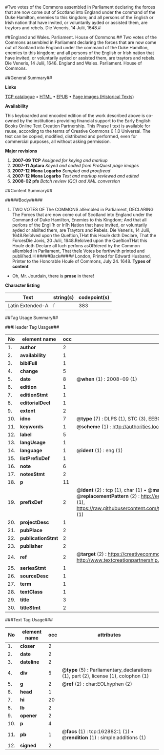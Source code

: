 #Two votes of the Commons assembled in Parliament declaring the forces that are now come out of Scotland into England under the command of the Duke Hamilton, enemies to this kingdom; and all persons of the English or Irish nation that have invited, or voluntarily ayded or assisted them, are traytors and rebels. Die Veneris, 14 Julii, 1648.#

##England and Wales. Parliament. House of Commons.##
Two votes of the Commons assembled in Parliament declaring the forces that are now come out of Scotland into England under the command of the Duke Hamilton, enemies to this kingdom; and all persons of the English or Irish nation that have invited, or voluntarily ayded or assisted them, are traytors and rebels. Die Veneris, 14 Julii, 1648.
England and Wales. Parliament. House of Commons.

##General Summary##

**Links**

[TCP catalogue](http://www.ota.ox.ac.uk/tcp/)  • 
[HTML](http://tei.it.ox.ac.uk/tcp/Texts-HTML/free/A83/A83858.html)  • 
[EPUB](http://tei.it.ox.ac.uk/tcp/Texts-EPUB/free/A83/A83858.epub) • 
[Page images (Historical Texts)](https://data.historicaltexts.jisc.ac.uk/view?pubId=eebo-99869730e&pageId=eebo-99869730e-162882-1)

**Availability**

This keyboarded and encoded edition of the
	       work described above is co-owned by the institutions
	       providing financial support to the Early English Books
	       Online Text Creation Partnership. This Phase I text is
	       available for reuse, according to the terms of Creative
	       Commons 0 1.0 Universal. The text can be copied,
	       modified, distributed and performed, even for
	       commercial purposes, all without asking permission.

**Major revisions**

1. __2007-09__ __TCP__ *Assigned for keying and markup*
1. __2007-11__ __Aptara__ *Keyed and coded from ProQuest page images*
1. __2007-12__ __Mona Logarbo__ *Sampled and proofread*
1. __2007-12__ __Mona Logarbo__ *Text and markup reviewed and edited*
1. __2008-02__ __pfs__ *Batch review (QC) and XML conversion*

##Content Summary##

#####Body#####

1. TWO
VOTES
OF
The COMMONS aſſembled in Parliament,
DECLARING
The Forces that are now come out of Scotland into England under
the Command of Duke Hamilton, Enemies to this
Kingdom; And that all perſons of the Engliſh or Iriſh
Nation that have invited, or voluntarily ayded or
aſsiſted them, are Traytors and Rebels.
Die Veneris, 14 Julii, 1648.Reſolved upon the Queſtion,THat this Houſe doth Declare, That the ForcesDie Jovis, 20 Julii, 1648.Reſolved upon the QueſtionTHat this Houſe doth Declare all ſuch perſons asORdered by the Common aſſembled in Parliament, That theſe Votes be forthwith
printed and publiſhed.H
#####Back#####
London, Printed for Edward Husband, Printer to the Honorable Houſe of Commons,
July 24. 1648.
**Types of content**

  * Oh, Mr. Jourdain, there is **prose** in there!

**Character listing**


|Text|string(s)|codepoint(s)|
|---|---|---|
|Latin Extended-A|ſ|383|

##Tag Usage Summary##

###Header Tag Usage###

|No|element name|occ|attributes|
|---|---|---|---|
|1.|__author__|2||
|2.|__availability__|1||
|3.|__biblFull__|1||
|4.|__change__|5||
|5.|__date__|8| @__when__ (1) : 2008-09 (1)|
|6.|__edition__|1||
|7.|__editionStmt__|1||
|8.|__editorialDecl__|1||
|9.|__extent__|2||
|10.|__idno__|7| @__type__ (7) : DLPS (1), STC (3), EEBO-CITATION (1), PROQUEST (1), VID (1)|
|11.|__keywords__|1| @__scheme__ (1) : http://authorities.loc.gov/ (1)|
|12.|__label__|5||
|13.|__langUsage__|1||
|14.|__language__|1| @__ident__ (1) : eng (1)|
|15.|__listPrefixDef__|1||
|16.|__note__|6||
|17.|__notesStmt__|2||
|18.|__p__|11||
|19.|__prefixDef__|2| @__ident__ (2) : tcp (1), char (1)  •  @__matchPattern__ (2) : ([0-9\-]+):([0-9IVX]+) (1), (.+) (1)  •  @__replacementPattern__ (2) : http://eebo.chadwyck.com/downloadtiff?vid=$1&page=$2 (1), https://raw.githubusercontent.com/textcreationpartnership/Texts/master/tcpchars.xml#$1 (1)|
|20.|__projectDesc__|1||
|21.|__pubPlace__|2||
|22.|__publicationStmt__|2||
|23.|__publisher__|2||
|24.|__ref__|2| @__target__ (2) : https://creativecommons.org/publicdomain/zero/1.0/ (1), http://www.textcreationpartnership.org/docs/. (1)|
|25.|__seriesStmt__|1||
|26.|__sourceDesc__|1||
|27.|__term__|1||
|28.|__textClass__|1||
|29.|__title__|3||
|30.|__titleStmt__|2||


###Text Tag Usage###

|No|element name|occ|attributes|
|---|---|---|---|
|1.|__closer__|2||
|2.|__date__|2||
|3.|__dateline__|2||
|4.|__div__|5| @__type__ (5) : Parliamentary_declarations (1), part (2), license (1), colophon (1)|
|5.|__g__|2| @__ref__ (2) : char:EOLhyphen (2)|
|6.|__head__|1||
|7.|__hi__|20||
|8.|__lb__|2||
|9.|__opener__|2||
|10.|__p__|4||
|11.|__pb__|1| @__facs__ (1) : tcp:162882:1 (1)  •  @__rendition__ (1) : simple:additions (1)|
|12.|__signed__|2||
